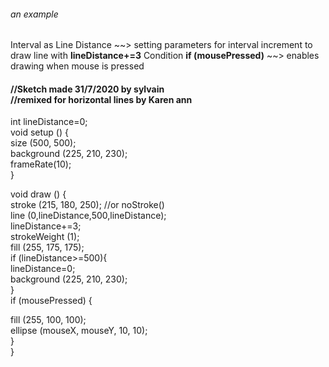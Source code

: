 ###### an example

Interval as Line Distance ~~> setting parameters for interval increment to draw line with **lineDistance+=3**
Condition **if (mousePressed)** ~~> enables drawing when mouse is pressed

#### //Sketch made 31/7/2020 by sylvain </br> //remixed for horizontal lines by Karen ann </br>


int lineDistance=0; </br>
void setup () { </br>
size (500, 500); </br>
background (225, 210, 230);  </br>
frameRate(10);</br>
} </br>

void draw () { </br>
stroke (215, 180, 250); //or noStroke() </br>
line (0,lineDistance,500,lineDistance); </br>
lineDistance+=3; </br>
strokeWeight (1); </br>
fill (255, 175, 175); </br>
if (lineDistance>=500){ </br>
  lineDistance=0; </br>
  background (225, 210, 230);  </br>
}</br>
  if (mousePressed) { </br>
    
  fill (255, 100, 100); </br>
  ellipse (mouseX, mouseY, 10, 10); </br>
}</br>
}</br>

